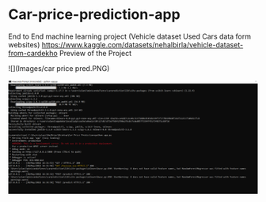 # Car-price-prediction-app
End to End machine learning project (Vehicle dataset Used Cars data form websites) 
https://www.kaggle.com/datasets/nehalbirla/vehicle-dataset-from-cardekho
Preview of the Project


![](Images/car price pred.PNG)

![](Images/cmd.PNG)
